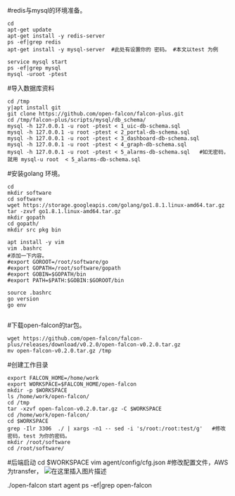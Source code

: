 ﻿#redis与mysql的环境准备。

```
cd
apt-get update
apt-get install -y redis-server
ps -ef|grep redis
apt-get install -y mysql-server  #此处有设置你的 密码。 #本文以test 为例 
      
service mysql start
ps -ef|grep mysql     
mysql -uroot -ptest
```





#导入数据库资料 

```
cd /tmp
y|apt install git
git clone https://github.com/open-falcon/falcon-plus.git
cd /tmp/falcon-plus/scripts/mysql/db_schema/
mysql -h 127.0.0.1 -u root -ptest < 1_uic-db-schema.sql
mysql -h 127.0.0.1 -u root -ptest < 2_portal-db-schema.sql 
mysql -h 127.0.0.1 -u root -ptest < 3_dashboard-db-schema.sql 
mysql -h 127.0.0.1 -u root -ptest < 4_graph-db-schema.sql 
mysql -h 127.0.0.1 -u root -ptest < 5_alarms-db-schema.sql   #如无密码，就用 mysql-u root  < 5_alarms-db-schema.sql
```


    
#安装golang  环境。

```
cd 
mkdir software
cd software
wget https://storage.googleapis.com/golang/go1.8.1.linux-amd64.tar.gz
tar -zxvf go1.8.1.linux-amd64.tar.gz 
mkdir gopath
cd gopath/
mkdir src pkg bin

apt install -y vim 
vim .bashrc 
#添加一下内容。
#export GOROOT=/root/software/go
#export GOPATH=/root/software/gopath
#export GOBIN=$GOPATH/bin
#export PATH=$PATH:$GOBIN:$GOROOT/bin

source .bashrc 
go version
go env	
	
```






	
	
	
#下载open-falcon的tar包。

```
wget https://github.com/open-falcon/falcon-plus/releases/download/v0.2.0/open-falcon-v0.2.0.tar.gz
mv open-falcon-v0.2.0.tar.gz /tmp
```

    
#创建工作目录

```
export FALCON_HOME=/home/work
export WORKSPACE=$FALCON_HOME/open-falcon
mkdir -p $WORKSPACE
ls /home/work/open-falcon/
cd /tmp
tar -xzvf open-falcon-v0.2.0.tar.gz -C $WORKSPACE
cd /home/work/open-falcon/
cd $WORKSPACE
grep -Ilr 3306  ./ | xargs -n1 -- sed -i 's/root:/root:test/g'   #修改密码，test 为你的密码。
mkdir /root/software
cd /root/software/
```



   
   

   
 
#后端启动
cd $WORKSPACE
vim agent/config/cfg.json   #修改配置文件，AWS为transfer，
![在这里插入图片描述](https://img-blog.csdn.net/20181016113047992?watermark/2/text/aHR0cHM6Ly9ibG9nLmNzZG4ubmV0L3dlaXhpbl80MTA4ODg5MQ==/font/5a6L5L2T/fontsize/400/fill/I0JBQkFCMA==/dissolve/70)

./open-falcon start agent
ps -ef|grep open-falcon

